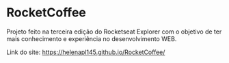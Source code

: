 # RocketCoffee
 Projeto feito na terceira edição do Rocketseat Explorer com o objetivo de ter mais conhecimento e experiência no desenvolvimento WEB.
 
 Link do site: https://helenapl145.github.io/RocketCoffee/
